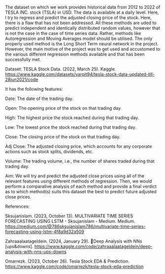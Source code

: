 The dataset on which we work provides historical data from 2012 to 2022 of TESLA INC. stock (TSLA) in USD. The data is available at a daily level. Here, I try to regress and predict the adjusted closing price of the stock.
Here, there is a flaw that has not been addressed. All these methods are uded to predict independent and identically distributed random values, however that is not the case in the case of time series data. Rather, methods like Autoregression and Moving Averages model should be utilised. The only properly used method is the Long Short Term neural network in the project. However, the main motive of the project was to get used and accustomed to the various different regression methods available and that has been successfully met.

Dataset: TESLA Stock Data. (2022, March 25). Kaggle. https://www.kaggle.com/datasets/varpit94/tesla-stock-data-updated-till-28jun2021/code

It has the following features:

Date: The date of the trading day.

Open: The opening price of the stock on that trading day.

High: The highest price the stock reached during that trading day.

Low: The lowest price the stock reached during that trading day.

Close: The closing price of the stock on that trading day.

Adj Close: The adjusted closing price, which accounts for any corporate actions such as stock splits, dividends, etc.

Volume: The trading volume, i.e., the number of shares traded during that trading day.

Aim: We will try and predict the adjusted close prices using all of the relevant features using different methods of regression. Then, we would perform a comparative analysis of each method and provide a final verdict as to which method(s) suits this dataset the best to predict future adjusted close prices.

References:

Sksujanislam. (2023, October 13). MULTIVARIATE TIME SERIES FORECASTING USING LSTM - Sksujanislam - Medium. Medium. https://medium.com/@786sksujanislam786/multivariate-time-series-forecasting-using-lstm-4f8a9d32a509

Zahraaalaatageldein. (2024, January 29). 🥏Deep Analysis with NNs [ups&downs]. https://www.kaggle.com/code/zahraaalaatageldein/deep-analysis-with-nns-ups-downs

Omarrezk. (2023, October 26). Tesla Stock EDA & Prediction. https://www.kaggle.com/code/omarrezk/tesla-stock-eda-prediction
